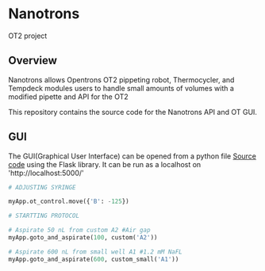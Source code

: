 # Nanotrons
OT2 project

## Overview 

Nanotrons allows Opentrons OT2 pippeting robot, Thermocycler, and Tempdeck modules users to handle small amounts of volumes with a modified pipette and API for the OT2

This repository contains the source code for the Nanotrons API and OT GUI.

## GUI

The GUI(Graphical User Interface) can be opened from a python file [Source code](./web_app.py) using the Flask library. It can be run as a localhost on 'http://localhost:5000/'

```python
# ADJUSTING SYRINGE

myApp.ot_control.move({'B': -125})

# STARTTING PROTOCOL

# Aspirate 50 nL from custom A2 #Air gap
myApp.goto_and_aspirate(100, custom('A2'))

# Aspirate 600 nL from small well A1 #1.2 mM NaFL
myApp.goto_and_aspirate(600, custom_small('A1'))
```
